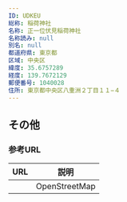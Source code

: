 ```yaml
---
ID: UDKEU
総称: 稲荷神社
名称: 正一位伏見稲荷神社
名称読み: null
別名: null
都道府県: 東京都
区域: 中央区
緯度: 35.6757289
経度: 139.7672129
郵便番号: 1040028
住所: 東京都中央区八重洲２丁目１１−４
---
```


## その他

### 参考URL

| URL | 説明          |
| --- | ------------- |
|     | OpenStreetMap |
